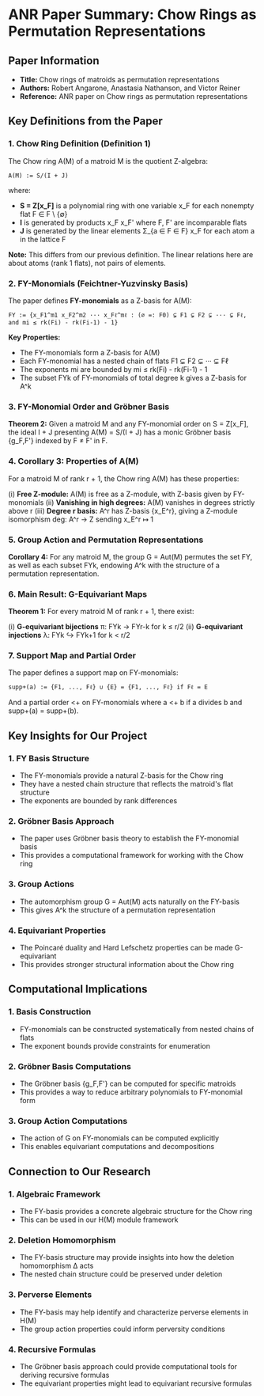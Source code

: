 # ANR Paper Summary: Chow Rings as Permutation Representations

## Paper Information
- **Title:** Chow rings of matroids as permutation representations
- **Authors:** Robert Angarone, Anastasia Nathanson, and Victor Reiner
- **Reference:** ANR paper on Chow rings as permutation representations

## Key Definitions from the Paper

### 1. Chow Ring Definition (Definition 1)

The Chow ring A(M) of a matroid M is the quotient Z-algebra:
```
A(M) := S/(I + J)
```

where:
- **S = Z[x_F]** is a polynomial ring with one variable x_F for each nonempty flat F ∈ F \ {∅}
- **I** is generated by products x_F x_F' where F, F' are incomparable flats
- **J** is generated by the linear elements Σ_{a ∈ F ∈ F} x_F for each atom a in the lattice F

**Note:** This differs from our previous definition. The linear relations here are about atoms (rank 1 flats), not pairs of elements.

### 2. FY-Monomials (Feichtner-Yuzvinsky Basis)

The paper defines **FY-monomials** as a Z-basis for A(M):

```
FY := {x_F1^m1 x_F2^m2 ··· x_Fℓ^mℓ : (∅ =: F0) ⊊ F1 ⊊ F2 ⊊ ··· ⊊ Fℓ, and mi ≤ rk(Fi) - rk(Fi-1) - 1}
```

**Key Properties:**
- The FY-monomials form a Z-basis for A(M)
- Each FY-monomial has a nested chain of flats F1 ⊊ F2 ⊊ ··· ⊊ Fℓ
- The exponents mi are bounded by mi ≤ rk(Fi) - rk(Fi-1) - 1
- The subset FYk of FY-monomials of total degree k gives a Z-basis for A^k

### 3. FY-Monomial Order and Gröbner Basis

**Theorem 2:** Given a matroid M and any FY-monomial order on S = Z[x_F], the ideal I + J presenting A(M) = S/(I + J) has a monic Gröbner basis {g_F,F'} indexed by F ≠ F' in F.

### 4. Corollary 3: Properties of A(M)

For a matroid M of rank r + 1, the Chow ring A(M) has these properties:

(i) **Free Z-module:** A(M) is free as a Z-module, with Z-basis given by FY-monomials
(ii) **Vanishing in high degrees:** A(M) vanishes in degrees strictly above r
(iii) **Degree r basis:** A^r has Z-basis {x_E^r}, giving a Z-module isomorphism deg: A^r → Z sending x_E^r ↦ 1

### 5. Group Action and Permutation Representations

**Corollary 4:** For any matroid M, the group G = Aut(M) permutes the set FY, as well as each subset FYk, endowing A^k with the structure of a permutation representation.

### 6. Main Result: G-Equivariant Maps

**Theorem 1:** For every matroid M of rank r + 1, there exist:

(i) **G-equivariant bijections** π: FYk → FYr-k for k ≤ r/2
(ii) **G-equivariant injections** λ: FYk ↪ FYk+1 for k < r/2

### 7. Support Map and Partial Order

The paper defines a support map on FY-monomials:
```
supp+(a) := {F1, ..., Fℓ} ∪ {E} = {F1, ..., Fℓ} if Fℓ = E
```

And a partial order <+ on FY-monomials where a <+ b if a divides b and supp+(a) = supp+(b).

## Key Insights for Our Project

### 1. FY Basis Structure
- The FY-monomials provide a natural Z-basis for the Chow ring
- They have a nested chain structure that reflects the matroid's flat structure
- The exponents are bounded by rank differences

### 2. Gröbner Basis Approach
- The paper uses Gröbner basis theory to establish the FY-monomial basis
- This provides a computational framework for working with the Chow ring

### 3. Group Actions
- The automorphism group G = Aut(M) acts naturally on the FY-basis
- This gives A^k the structure of a permutation representation

### 4. Equivariant Properties
- The Poincaré duality and Hard Lefschetz properties can be made G-equivariant
- This provides stronger structural information about the Chow ring

## Computational Implications

### 1. Basis Construction
- FY-monomials can be constructed systematically from nested chains of flats
- The exponent bounds provide constraints for enumeration

### 2. Gröbner Basis Computations
- The Gröbner basis {g_F,F'} can be computed for specific matroids
- This provides a way to reduce arbitrary polynomials to FY-monomial form

### 3. Group Action Computations
- The action of G on FY-monomials can be computed explicitly
- This enables equivariant computations and decompositions

## Connection to Our Research

### 1. Algebraic Framework
- The FY-basis provides a concrete algebraic structure for the Chow ring
- This can be used in our H(M) module framework

### 2. Deletion Homomorphism
- The FY-basis structure may provide insights into how the deletion homomorphism Δ acts
- The nested chain structure could be preserved under deletion

### 3. Perverse Elements
- The FY-basis may help identify and characterize perverse elements in H(M)
- The group action properties could inform perversity conditions

### 4. Recursive Formulas
- The Gröbner basis approach could provide computational tools for deriving recursive formulas
- The equivariant properties might lead to equivariant recursive formulas 